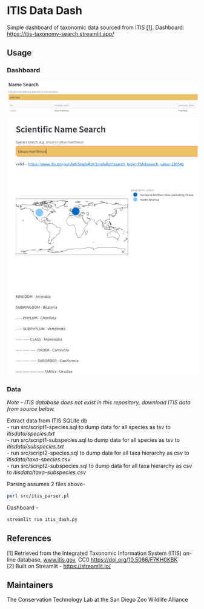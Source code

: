 # ITIS Data Dash

Simple dashboard of taxonomic data sourced from ITIS [[1]](#1).
Dashboard: https://itis-taxonomy-search.streamlit.app/

## Usage

### Dashboard
![Name Search](data/name_search.png)
![Scientific Name Search](data/sci_name_search.png)

### Data
*Note - ITIS database does not exist in this repository, download ITIS data from source below.* 

Extract data from ITIS SQLite db  
    - run src/script1-species.sql to dump data for all species as tsv to *itisdata/species.txt*  
    - run src/script1-subspecies.sql to dump data for all species as tsv to *itisdata/subspecies.txt*  
    - run src/script2-species.sql to dump data for all taxa hierarchy as csv to *itisdata/taxa-species.csv*  
    - run src/script2-subspecies.sql to dump data for all taxa hierarchy as csv to *itisdata/taxa-subspecies.csv*  

Parsing assumes 2 files above- 
```bash
perl src/itis_parser.pl 
```

Dashboard -
```bash
streamlit run itis_dash.py
```
## References
<a id="1">[1]</a> 
Retrieved from the Integrated Taxonomic Information System (ITIS) on-line database, www.itis.gov, CC0
https://doi.org/10.5066/F7KH0KBK  
<a id="2">[2]</a> Built on Streamlit - https://streamlit.io/

## Maintainers
The Conservation Technology Lab at the San Diego Zoo Wildlife Alliance
